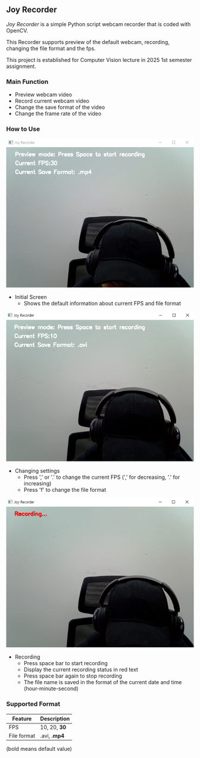 ## Joy Recorder

_Joy Recorder_ is a simple Python script webcam recorder that is coded with OpenCV.

This Recorder supports preview of the default webcam, recording, changing the file format and the fps.

This project is established for Computer Vision lecture in 2025 1st semester assignment.

### Main Function
- Preview webcam video
- Record current webcam video
- Change the save format of the video
- Change the frame rate of the video

### How to Use
<img src="https://raw.githubusercontent.com/fallingflow/JoyRecorder/refs/heads/main/screenshots/preview.PNG">

- Initial Screen
    - Shows the default information about current FPS and file format

<img src="https://raw.githubusercontent.com/fallingflow/JoyRecorder/refs/heads/main/screenshots/setting.PNG">

- Changing settings
    - Press ',' or '.' to change the current FPS (',' for decreasing, '.' for increasing)
    - Press 'f' to change the file format

<img src="https://raw.githubusercontent.com/fallingflow/JoyRecorder/refs/heads/main/screenshots/recording.PNG">

- Recording
    - Press space bar to start recording
    - Display the current recording status in red text
    - Press space bar again to stop recording
    - The file name is saved in the format of the current date and time (hour-minute-second)

### Supported Format
| Feature     | Description    |
|-------------|----------------|
| FPS         | 10, 20, **30** |
| File format | .avi, **.mp4** |

(bold means default value)
